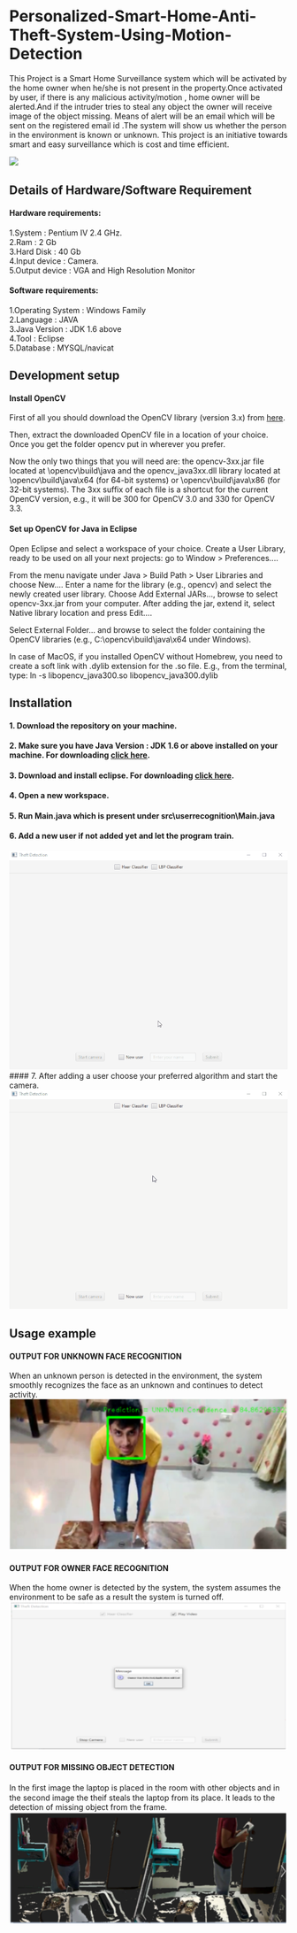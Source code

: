 # Personalized-Smart-Home-Anti-Theft-System-Using-Motion-Detection
This Project is a Smart Home Surveillance system which will be activated by the home owner when he/she is not present in the property.Once activated by user, if there is any malicious activity/motion , home owner will be alerted.And if the intruder tries to steal any object the owner will receive image of the object missing. Means of alert will be an email which will be sent on the registered email id .The system will show us whether the person in the environment is known or unknown. This project is an initiative towards smart and easy surveillance which is cost and time efficient.

![](header.png)

## Details of Hardware/Software Requirement

#### Hardware requirements: <br />
1.System : Pentium IV 2.4 GHz.  <br />
2.Ram : 2 Gb  <br />
3.Hard Disk : 40 Gb  <br />
4.Input device : Camera.  <br />
5.Output device : VGA and High Resolution Monitor <br />


#### Software requirements:  <br />
1.Operating System : Windows Family <br />
2.Language : JAVA <br />
3.Java Version : JDK 1.6 above <br />
4.Tool : Eclipse <br />
5.Database : MYSQL/navicat<br />

## Development setup

#### Install OpenCV
First of all you should download the OpenCV library (version 3.x) from [here](https://opencv.org/releases/).

Then, extract the downloaded OpenCV file in a location of your choice. Once you get the folder opencv put in wherever you prefer.

Now the only two things that you will need are: the opencv-3xx.jar file located at \opencv\build\java and the opencv_java3xx.dll library located at \opencv\build\java\x64 (for 64-bit systems) or \opencv\build\java\x86 (for 32-bit systems). The 3xx suffix of each file is a shortcut for the current OpenCV version, e.g., it will be 300 for OpenCV 3.0 and 330 for OpenCV 3.3.

#### Set up OpenCV for Java in Eclipse<br/>
Open Eclipse and select a workspace of your choice. Create a User Library, ready to be used on all your next projects: go to Window > Preferences....


From the menu navigate under Java > Build Path > User Libraries and choose New.... Enter a name for the library (e.g., opencv) and select the newly created user library. Choose Add External JARs..., browse to select opencv-3xx.jar from your computer. After adding the jar, extend it, select Native library location and press Edit....


Select External Folder... and browse to select the folder containing the OpenCV libraries (e.g., C:\opencv\build\java\x64 under Windows).

In case of MacOS, if you installed OpenCV without Homebrew, you need to create a soft link with .dylib extension for the .so file. E.g., from the terminal, type: ln -s libopencv_java300.so libopencv_java300.dylib



## Installation

#### 1. Download the repository on your machine.<br/>
#### 2. Make sure you have Java Version : JDK 1.6 or above installed on your machine. For downloading [click here](https://www.oracle.com/in/java/technologies/javase-downloads.html).
#### 3. Download and install eclipse. For downloading [click here](https://www.eclipse.org/downloads/).
#### 4. Open a new workspace.
#### 5. Run Main.java which is present under src\userrecognition\Main.java
#### 6. Add a new user if not added yet and let the program train. <br />
<img src="/demo/New User Train.gif" />
#### 7. After adding a user choose your preferred algorithm and start the camera. <br />
<img src="demo/Start Camera.gif" />

## Usage example

#### OUTPUT FOR UNKNOWN FACE RECOGNITION 
When an unknown person is detected in the environment, the system smoothly recognizes the face as an unknown and continues to detect activity.<br />
<img src="demo/output for unknown face.PNG"/>

#### OUTPUT FOR OWNER FACE RECOGNITION 
When the home owner is detected by the system, the system assumes the environment to be safe as a result the system is turned off.<br />
<img src="demo/output for owner face.PNG"/>

#### OUTPUT FOR MISSING OBJECT DETECTION
In the ﬁrst image the laptop is placed in the room with other objects and in the second image the theif steals the laptop from its place. It leads to the detection of missing object from the frame.<br />
<img src="demo/output for missing object.PNG"/>




